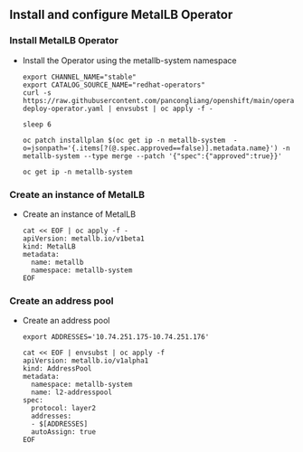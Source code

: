 ## Install and configure MetalLB Operator

### Install MetalLB Operator
* Install the Operator using the metallb-system namespace
  ```
  export CHANNEL_NAME="stable"
  export CATALOG_SOURCE_NAME="redhat-operators"
  curl -s https://raw.githubusercontent.com/pancongliang/openshift/main/operator/logging/elasticsearch/01-deploy-operator.yaml | envsubst | oc apply -f -

  sleep 6
  
  oc patch installplan $(oc get ip -n metallb-system  -o=jsonpath='{.items[?(@.spec.approved==false)].metadata.name}') -n metallb-system --type merge --patch '{"spec":{"approved":true}}'
 
  oc get ip -n metallb-system
  ```

### Create an instance of MetalLB
* Create an instance of MetalLB
  ```
  cat << EOF | oc apply -f -
  apiVersion: metallb.io/v1beta1
  kind: MetalLB
  metadata:
    name: metallb
    namespace: metallb-system
  EOF
  ```

### Create an address pool
* Create an address pool
  ```
  export ADDRESSES='10.74.251.175-10.74.251.176'

  cat << EOF | envsubst | oc apply -f 
  apiVersion: metallb.io/v1alpha1
  kind: AddressPool
  metadata:
    namespace: metallb-system
    name: l2-addresspool
  spec:
    protocol: layer2
    addresses:
    - $[ADDRESSES]
    autoAssign: true
  EOF
  ```
